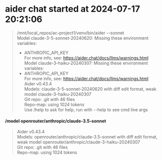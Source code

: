 
# aider chat started at 2024-07-17 20:21:06

> /mnt/local_repos/ac-project1/venv/bin/aider --sonnet  
> Model claude-3-5-sonnet-20240620: Missing these environment variables:  
> - ANTHROPIC_API_KEY  
> For more info, see: https://aider.chat/docs/llms/warnings.html  
> Model claude-3-haiku-20240307: Missing these environment variables:  
> - ANTHROPIC_API_KEY  
> For more info, see: https://aider.chat/docs/llms/warnings.html  
> Aider v0.43.4  
> Models: claude-3-5-sonnet-20240620 with diff edit format, weak model claude-3-haiku-20240307  
> Git repo: .git with 46 files  
> Repo-map: using 1024 tokens  
> Use /help <question> to ask for help, run with --help to see cmd line args  

#### /model openrouter/anthropic/claude-3.5-sonnet  
> Aider v0.43.4  
> Models: openrouter/anthropic/claude-3.5-sonnet with diff edit format, weak model openrouter/anthropic/claude-3-haiku-20240307  
> Git repo: .git with 46 files  
> Repo-map: using 1024 tokens  
